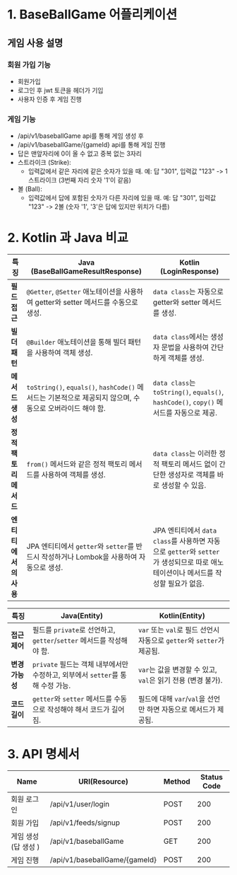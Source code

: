 # 1. BaseBallGame 어플리케이션

## 게임 사용 설명 

### 회원 가입 기능
- 회원가입 
- 로그인 후 jwt 토큰을 헤더가 기입
- 사용자 인증 후 게임 진행 

### 게임 기능
- /api/v1/baseballGame api를 통해 게임 생성 후 
- /api/v1/baseballGame/{gameId} api를 통해 게임 진행 
- 답은 맨앞자리에 0이 올 수 없고 중복 없는 3자리
-  스트라이크 (Strike):
   -  입력값에서 같은 자리에 같은 숫자가 있을 때.
   예: 답 "301", 입력값 "123" -> 1스트라이크 (3번째 자리 숫자 '1'이 같음)
- 볼 (Ball):
   - 입력값에서 답에 포함된 숫자가 다른 자리에 있을 때.
   예: 답 "301", 입력값 "123" -> 2볼 (숫자 '1', '3'은 답에 있지만 위치가 다름)


# 2. Kotlin 과 Java 비교 

  | **특징**                | **Java (BaseBallGameResultResponse)**                                                                                          | **Kotlin (LoginResponse)**                                                                                      |
  |-----------------------|----------------------------------------------------------------------------------------------------------------------------|--------------------------------------------------------------------------------------------------------------|
  | **필드 접근**            | `@Getter`, `@Setter` 애노테이션을 사용하여 getter와 setter 메서드를 수동으로 생성.                                          | `data class`는 자동으로 getter와 setter 메서드를 생성.                                                    |
  | **빌더 패턴**            | `@Builder` 애노테이션을 통해 빌더 패턴을 사용하여 객체 생성.                                                                | `data class`에서는 생성자 문법을 사용하여 간단하게 객체를 생성.                                            |
  | **메서드 생성**          | `toString()`, `equals()`, `hashCode()` 메서드는 기본적으로 제공되지 않으며, 수동으로 오버라이드 해야 함.                         | `data class`는 `toString()`, `equals()`, `hashCode()`, `copy()` 메서드를 자동으로 제공.                    |
  | **정적 팩토리 메서드**   | `from()` 메서드와 같은 정적 팩토리 메서드를 사용하여 객체를 생성.                                                            | `data class`는 이러한 정적 팩토리 메서드 없이 간단한 생성자로 객체를 바로 생성할 수 있음.                 |
  | **엔티티에서의 사용**    | JPA 엔티티에서 `getter`와 `setter`를 반드시 작성하거나 Lombok을 사용하여 자동으로 생성.                                      | JPA 엔티티에서 `data class`를 사용하면 자동으로 `getter`와 `setter`가 생성되므로 따로 애노테이션이나 메서드를 작성할 필요가 없음. |
  
| **특징**       | **Java(Entity)**                                        | **Kotlin(Entity)**                                   |
  |----------------|-----------------------------------------------------|------------------------------------------------------|
  | **접근 제어**  | 필드를 `private`로 선언하고, `getter`/`setter` 메서드를 작성해야 함. | `var` 또는 `val`로 필드 선언시 자동으로 `getter`와 `setter`가 제공됨. |
  | **변경 가능성** | `private` 필드는 객체 내부에서만 수정하고, 외부에서 `setter`를 통해 수정 가능. | `var`는 값을 변경할 수 있고, `val`은 읽기 전용 (변경 불가).            |
  | **코드 길이**  | `getter`와 `setter` 메서드를 수동으로 작성해야 해서 코드가 길어짐.       | 필드에 대해 `var`/`val`을 선언만 하면 자동으로 메서드가 제공됨.            |


# 3. API 명세서

| Name         | URI(Resource)          | Method | Status Code |
|--------------|------------------------|--------|-------------|
| 회원 로그인       | /api/v1/user/login     | POST   | 200         |
| 회원 가입        | /api/v1/feeds/signup   | POST   | 200         |
| 게임 생성(답 생성 ) | /api/v1/baseballGame | GET    | 200         |
| 게임 진행        | /api/v1/baseballGame/{gameId} | POST   | 200         |
